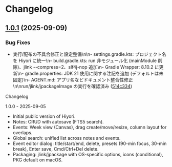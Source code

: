 # Changelog

## [1.0.1](https://github.com/SilentMalachite/Hiyori/compare/Hiyori-v1.0.0...Hiyori-v1.0.1) (2025-09-09)


### Bug Fixes

* 実行/配布の不具合修正と設定整備\n\n- settings.gradle.kts: プロジェクト名を Hiyori に統一\n- build.gradle.kts: run 非モジュール化 (mainModule 削除)、jlink --compress=2、slf4j-nop 追加\n- Gradle Wrapper: 8.10.2 に更新\n- gradle.properties: JDK 21 使用に関する注記を追加 (デフォルトは未固定)\n- AGENT.md: アプリ名などドキュメント整合性修正\n\nrun/jlink/jpackageImage の実行を確認済み ([514c334](https://github.com/SilentMalachite/Hiyori/commit/514c33461b46adc86c3a5eda0677a51232f5a43c))

Changelog

1.0.0 - 2025-09-05
- Initial public version of Hiyori.
- Notes: CRUD with autosave (FTS5 search).
- Events: Week view (Canvas), drag create/move/resize, column layout for overlaps.
- Global search: unified list across notes and events.
- Event editor dialog: title/start/end, delete, presets (90-min focus, 30-min break), Enter save, Cmd/Ctrl+Del delete.
- Packaging: jlink/jpackage with OS-specific options, icons (conditional), PKG default on macOS.
